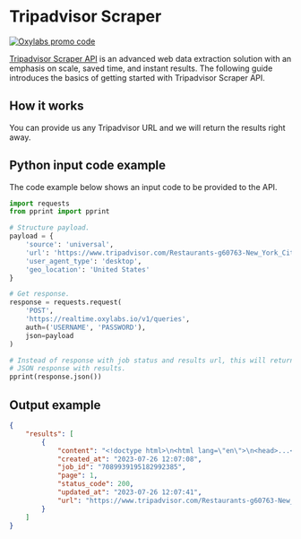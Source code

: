 # Tripadvisor Scraper

[![Oxylabs promo code](https://user-images.githubusercontent.com/129506779/250792357-8289e25e-9c36-4dc0-a5e2-2706db797bb5.png)](https://oxylabs.go2cloud.org/aff_c?offer_id=7&aff_id=877&url_id=112)

[<u>Tripadvisor Scraper API</u>](https://oxylabs.io/products/scraper-api/web/tripadvisor) is an advanced web data extraction solution with an emphasis on scale, saved time, and instant results. The following guide introduces the basics of getting started with Tripadvisor Scraper API.

## How it works

You can provide us any Tripadvisor URL and we will return the results right away.

## Python input code example

The code example below shows an input code to be provided to the API.

```python
import requests
from pprint import pprint

# Structure payload.
payload = {
    'source': 'universal',
    'url': 'https://www.tripadvisor.com/Restaurants-g60763-New_York_City_New_York.html',
    'user_agent_type': 'desktop',
    'geo_location': 'United States'
}

# Get response.
response = requests.request(
    'POST',
    'https://realtime.oxylabs.io/v1/queries',
    auth=('USERNAME', 'PASSWORD'),
    json=payload
)

# Instead of response with job status and results url, this will return the
# JSON response with results.
pprint(response.json())
```
## Output example

```json
{
    "results": [
        {
            "content": "<!doctype html>\n<html lang=\"en\">\n<head>...</script></body>\n</html>\n",
            "created_at": "2023-07-26 12:07:08",
            "job_id": "7089939195182992385",
            "page": 1,
            "status_code": 200,
            "updated_at": "2023-07-26 12:07:41",
            "url": "https://www.tripadvisor.com/Restaurants-g60763-New_York_City_New_York.html"
        }
    ]
}
```


